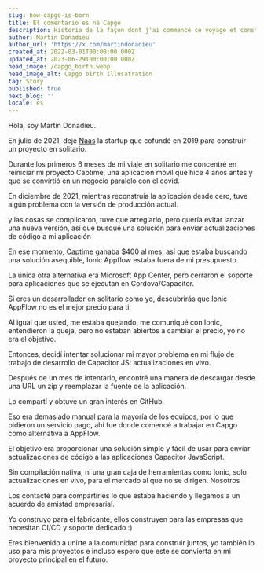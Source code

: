 ```yaml
---
slug: how-capgo-is-born
title: El comentario es né Capgo
description: Historia de la façon dont j'ai commencé ce voyage et construit Capgo
author: Martin Donadieu
author_url: 'https://x.com/martindonadieu'
created_at: 2022-03-01T00:00:00.000Z
updated_at: 2023-06-29T00:00:00.000Z
head_image: /capgo_birth.webp
head_image_alt: Capgo birth illusatration
tag: Story
published: true
next_blog: ''
locale: es
---
```


Hola, soy Martín Donadieu.

En julio de 2021, dejé [Naas](https://naasai/) la startup que cofundé en 2019 para construir un proyecto en solitario.

Durante los primeros 6 meses de mi viaje en solitario me concentré en reiniciar mi proyecto Captime, una aplicación móvil que hice 4 años antes y que se convirtió en un negocio paralelo con el covid.


En diciembre de 2021, mientras reconstruía la aplicación desde cero, tuve algún problema con la versión de producción actual. 

y las cosas se complicaron, tuve que arreglarlo, pero quería evitar lanzar una nueva versión, así que busqué una solución para enviar actualizaciones de código a mi aplicación

En ese momento, Captime ganaba $400 al mes, así que estaba buscando una solución asequible, Ionic Appflow estaba fuera de mi presupuesto.

La única otra alternativa era Microsoft App Center, pero cerraron el soporte para aplicaciones que se ejecutan en Cordova/Capacitor.

Si eres un desarrollador en solitario como yo, descubrirás que Ionic AppFlow no es el mejor precio para ti.

Al igual que usted, me estaba quejando, me comuniqué con Ionic, entendieron la queja, pero no estaban abiertos a cambiar el precio, yo no era el objetivo.

Entonces, decidí intentar solucionar mi mayor problema en mi flujo de trabajo de desarrollo de Capacitor JS: actualizaciones en vivo.

Después de un mes de intentarlo, encontré una manera de descargar desde una URL un zip y reemplazar la fuente de la aplicación.

Lo compartí y obtuve un gran interés en GitHub.

Eso era demasiado manual para la mayoría de los equipos, por lo que pidieron un servicio pago, ahí fue donde comencé a trabajar en Capgo como alternativa a AppFlow.

El objetivo era proporcionar una solución simple y fácil de usar para enviar actualizaciones de código a las aplicaciones Capacitor JavaScript.

Sin compilación nativa, ni una gran caja de herramientas como Ionic, solo actualizaciones en vivo, para el mercado al que no se dirigen. Nosotros

Los contacté para compartirles lo que estaba haciendo y llegamos a un acuerdo de amistad empresarial.

Yo construyo para el fabricante, ellos construyen para las empresas que necesitan CI/CD y soporte dedicado :)

Eres bienvenido a unirte a la comunidad para construir juntos, yo también lo uso para mis proyectos e incluso espero que este se convierta en mi proyecto principal en el futuro.